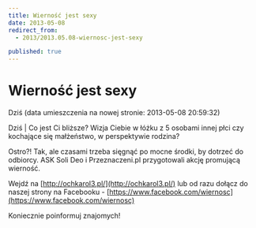 ```yaml
---
title: Wierność jest sexy
date: 2013-05-08
redirect_from: 
  - 2013/2013.05.08-wiernosc-jest-sexy

published: true
---
```




# Wierność jest sexy

<time>Dziś (data umieszczenia na nowej stronie: 2013-05-08 20:59:32)</time>

Dziś | 
Co jest Ci bliższe? Wizja Ciebie w łóżku z 5 osobami innej płci czy kochające się małżeństwo, w perspektywie rodzina?

Ostro?! Tak, ale czasami trzeba sięgnąć po mocne środki, by dotrzeć do odbiorcy. ASK Soli Deo i Przeznaczeni.pl przygotowali akcję promującą wierność.

Wejdź na 
[http://ochkarol3.pl/](http://ochkarol3.pl/) 
lub od razu dołącz do naszej strony na Facebooku - 
[https://www.facebook.com/wiernosc](https://www.facebook.com/wiernosc)

Koniecznie poinformuj znajomych!



<!--{{json:{"created_date":"2013-05-08 20:59:32","publish_down":"0000-00-00 00:00:00","id":"1024"}}}-->